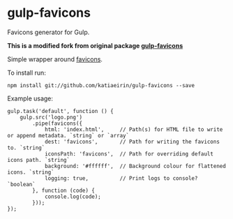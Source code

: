 # gulp-favicons

Favicons generator for Gulp.

**This is a modified fork from original package [gulp-favicons](https://github.com/haydenbleasel/gulp-favicons)**

Simple wrapper around [favicons](https://github.com/haydenbleasel/favicons).

To install run:

```
npm install git://github.com/katiaeirin/gulp-favicons --save
```

Example usage:

```
gulp.task('default', function () {
    gulp.src('logo.png')
        .pipe(favicons({
            html: 'index.html',     // Path(s) for HTML file to write or append metadata. `string` or `array`
            dest: 'favicons',       // Path for writing the favicons to. `string`
            iconsPath: 'favicons',  // Path for overriding default icons path. `string`
            background: '#ffffff',  // Background colour for flattened icons. `string`
            logging: true,          // Print logs to console? `boolean`
        }, function (code) {
            console.log(code);
        }));
});
```
